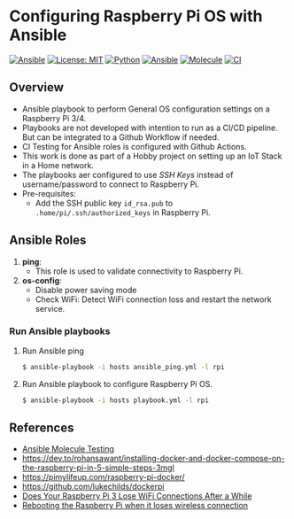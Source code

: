 # Configuring Raspberry Pi OS with Ansible

[![Ansible](https://img.shields.io/badge/raspberrypi-3,4-C51A4A?logo=raspberry-pi)](https://www.raspberrypi.org/) [![License: MIT](https://img.shields.io/badge/License-MIT-yellow.svg)](https://github.com/universalvishwa/raspberrypi-os-config-ansible/blob/master/LICENSE) [![Python](https://img.shields.io/badge/python-3.7-blue?logo=python)](https://www.python.org/downloads/release/python-379/) [![Ansible](https://img.shields.io/badge/ansible-2.10-EE0000?logo=ansible)](https://docs.ansible.com/) [![Molecule](https://img.shields.io/badge/molecule-v3.2.0-3CAFCE)](https://molecule.readthedocs.io/) [![CI](https://github.com/universalvishwa/raspberrypi-os-config-ansible/workflows/CI/badge.svg)](https://github.com/universalvishwa/raspberrypi-os-config-ansible/actions) 

## Overview
- Ansible playbook to perform General OS configuration settings on a Raspberry Pi 3/4.
- Playbooks are not developed with intention to run as a CI/CD pipeline. But can be integrated to a Github Workflow if needed.
- CI Testing for Ansible roles is configured with Github Actions.
- This work is done as part of a Hobby project on setting up an IoT Stack in a Home network.
- The playbooks aer configured to use _SSH Keys_ instead of username/password to connect to Raspberry Pi.
- Pre-requisites:
    - Add the SSH public key `id_rsa.pub` to `.home/pi/.ssh/authorized_keys` in Raspberry Pi.

## Ansible Roles
1. **ping**:
    - This role is used to validate connectivity to Raspberry Pi.
3. **os-config**:
    - Disable power saving mode
    - Check WiFi: Detect WiFi connection loss and restart the network service.

### Run Ansible playbooks
1. Run Ansible ping
    ```bash
    $ ansible-playbook -i hosts ansible_ping.yml -l rpi
    ```
2. Run Ansible playbook to configure Raspberry Pi OS.
    ```bash
    $ ansible-playbook -i hosts playbook.yml -l rpi
    ```



## References
- [Ansible Molecule Testing](https://github.com/universalvishwa/ansible-molecule-testing)
- https://dev.to/rohansawant/installing-docker-and-docker-compose-on-the-raspberry-pi-in-5-simple-steps-3mgl
- https://pimylifeup.com/raspberry-pi-docker/
- https://github.com/lukechilds/dockerpi
- [Does Your Raspberry Pi 3 Lose WiFi Connections After a While](http://qdosmsq.dunbar-it.co.uk/blog/2016/03/does-your-raspberry-pi-3-lose-wifi-connections-after-a-while/)
- [Rebooting the Raspberry Pi when it loses wireless connection](https://weworkweplay.com/play/rebooting-the-raspberry-pi-when-it-loses-wireless-connection-wifi/)